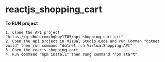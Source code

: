 # reactjs_shopping_cart

**To RUN project**

    1. Clone the API project "https://github.com/hqhuy1705/api_shopping_cart.git"
    2. Open the api project in Visual Studio Code and run Comman "dotnet build" then run command "dotnet run VirtualShopping.API"
    3. Open the reacjs_shopping_cart
    4. Run command "npm install" then rung command "npm start"
